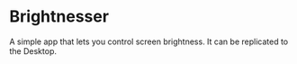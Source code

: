 # Brightnesser

A simple app that lets you control screen brightness.
It can be replicated to the Desktop.
